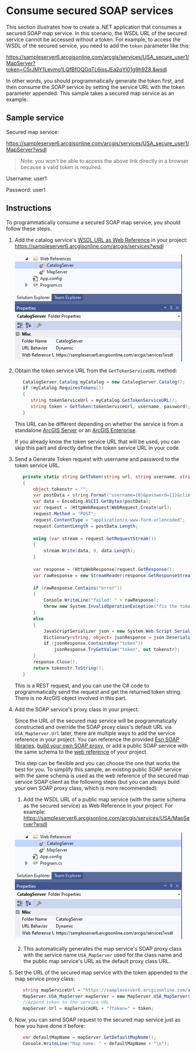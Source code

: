 # Consume secured SOAP services

This section illustrates how to create a .NET application that consumes a secured SOAP map service. In this scenario, the WSDL URL of the secured service cannot be accessed without a token. For example, to access the WSDL of the secured service, you need to add the `token` parameter like this:

https://sampleserver6.arcgisonline.com/arcgis/services/USA_secure_user1/MapServer?token=C5rJMY1Levmq1LQfBfOQGqTL6issJEa2qYl01g9h9Z8.&wsdl

In other words, you should programmatically generate the token first, and then consume the SOAP service by setting the service URL with the token parameter appended. This sample takes a secured map service as an example.

## Sample service

Secured map service:

https://sampleserver6.arcgisonline.com/arcgis/services/USA_secure_user1/MapServer?wsdl

> Note: you won't be able to access the above link directly in a browser because a valid token is required.

Username: user1

Password: user1

## Instructions

To programmatically consume a secured SOAP map service, you should follow these steps. 

1. Add the catalog service's [WSDL URL as Web Reference](../1.%20Consume%20SOAP%20services%20and%20SOAP%20SOE/SOAPExportMapImage#instructions) in your project:
https://sampleserver6.arcgisonline.com/arcgis/services?wsdl

   ![](../../../../images/netsp/SoapSecure1.png "Soap Net Secured service Sample")
   
2. Obtain the token service URL from the `GetTokenServiceURL` method:

   ``` c#
      CatalogServer.Catalog myCatalog = new CatalogServer.Catalog();
      if (myCatalog.RequiresTokens())
      {
         string tokenServiceUrl = myCatalog.GetTokenServiceURL();
         string token = GetToken(tokenServiceUrl, username, password);
      }
   ```
   
   This URL can be different depending on whether the service is from a standalone [ArcGIS Server](https://developers.arcgis.com/rest/services-reference/generate-token.htm) or an [ArcGIS Enterprise](https://developers.arcgis.com/rest/users-groups-and-items/generate-token.htm).
   
   If you already know the token service URL that will be used, you can skip this part and directly define the token service URL in your code. 
   
3. Send a Generate Token request with username and password to the token service URL.

   ``` c#
      private static string GetToken(string url, string username, string password)
      {
          object tokenstr = "";
          var postData = string.Format("username={0}&password={1}&client=requestip&expiration=100&f=json", username, password);
          var data = Encoding.ASCII.GetBytes(postData);
          var request = (HttpWebRequest)WebRequest.Create(url);
          request.Method = "POST";
          request.ContentType = "application/x-www-form-urlencoded";
          request.ContentLength = postData.Length;

          using (var stream = request.GetRequestStream())
          {
              stream.Write(data, 0, data.Length);
          }

          var response = (HttpWebResponse)request.GetResponse();
          var rawResponse = new StreamReader(response.GetResponseStream()).ReadToEnd();

          if (rawResponse.Contains("error"))
          {
              Console.WriteLine("failed: " + rawResponse);
              throw new System.InvalidOperationException("fix the token generation process");
          }
          else
          {
              JavaScriptSerializer json = new System.Web.Script.Serialization.JavaScriptSerializer();
              Dictionary<string, object> jsonResponse = json.Deserialize<Dictionary<string, object>>(rawResponse);
              if (jsonResponse.ContainsKey("token"))
                  jsonResponse.TryGetValue("token", out tokenstr);
          }
          response.Close();
          return tokenstr.ToString();
      }
   ```
   
   This is a REST request, and you can use the C# code to programmatically send the request and get the returned token string. There is no ArcGIS object involved in this part. 

4. Add the SOAP service's proxy class in your project.

   Since the URL of the secured map service will be programmatically constructed and override the SOAP proxy class's default URL via `USA_MapServer.Url` later, there are multiple ways to add the service reference in your project. You can reference the provided [Esri SOAP libraries](http://resources.arcgis.com/en/help/soap/latest/#/NET/01vp00000090000000/), [build your own SOAP proxy](../2.%20Generate%20SOAP%20proxy%20libraries), or add a public SOAP service with the same schema to the [web reference](../1.%20Consume%20SOAP%20services%20and%20SOAP%20SOE/SOAPExportMapImage#instructions) of your project. 
   
   This step can be flexible and you can choose the one that works the best for you. To simplify this sample, an existing public SOAP service with the same schema is used as the web reference of the secured map service SOAP client as the following steps (but you can always build your own SOAP proxy class, which is more recommended):

   1. Add the WSDL URL of a public map service (with the same schema as the secured service) as Web Reference in your project. For example:
https://sampleserver6.arcgisonline.com/arcgis/services/USA/MapServer?wsdl

   ![](../../../../images/netsp/SoapSecure1.png "Soap Net Secured service Sample")

   2. This automatically generates the map service's SOAP proxy class with the service name `USA_MapServer` used for the class name and the public map service's URL as the default proxy class URL.
   
5. Set the URL of the secured map service with the token appended to the map service proxy class:
  
   ``` c#
      string mapServiceUrl = "https://sampleserver6.arcgisonline.com/arcgis/services/USA_secure_user1/MapServer";
      MapServer.USA_MapServer mapServer = new MapServer.USA_MapServer();
      //Append token to the service URL
      mapServer.Url = mapServiceURL + "?token=" + token;
   ```
  
6. Now, you can send SOAP request to the secured map service just as how you have done it before:

   ``` c#
      var defaultMapName = mapServer.GetDefaultMapName();
      Console.WriteLine("Map name: " + defaultMapName + "\n");
   ```
